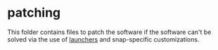 # patching
This folder contains files to patch the software if the software can't be solved via the use of [launchers](../launchers) and snap-specific customizations.

